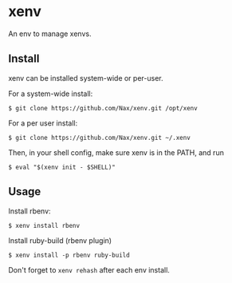 # xenv
An env to manage xenvs.

## Install

xenv can be installed system-wide or per-user.

For a system-wide install:

    $ git clone https://github.com/Nax/xenv.git /opt/xenv

For a per user install:

    $ git clone https://github.com/Nax/xenv.git ~/.xenv

Then, in your shell config, make sure xenv is in the PATH, and run

    $ eval "$(xenv init - $SHELL)"

## Usage

Install rbenv:

    $ xenv install rbenv

Install ruby-build (rbenv plugin)

    $ xenv install -p rbenv ruby-build

Don't forget to `xenv rehash` after each env install.

